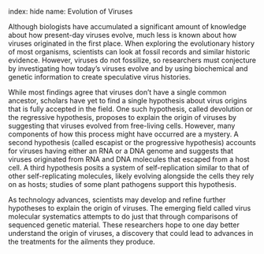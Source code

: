 index: hide
name: Evolution of Viruses

Although biologists have accumulated a significant amount of knowledge about how present-day viruses evolve, much less is known about how viruses originated in the first place. When exploring the evolutionary history of most organisms, scientists can look at fossil records and similar historic evidence. However, viruses do not fossilize, so researchers must conjecture by investigating how today’s viruses evolve and by using biochemical and genetic information to create speculative virus histories.

While most findings agree that viruses don’t have a single common ancestor, scholars have yet to find a single hypothesis about virus origins that is fully accepted in the field. One such hypothesis, called devolution or the regressive hypothesis, proposes to explain the origin of viruses by suggesting that viruses evolved from free-living cells. However, many components of how this process might have occurred are a mystery. A second hypothesis (called escapist or the progressive hypothesis) accounts for viruses having either an RNA or a DNA genome and suggests that viruses originated from RNA and DNA molecules that escaped from a host cell. A third hypothesis posits a system of self-replication similar to that of other self-replicating molecules, likely evolving alongside the cells they rely on as hosts; studies of some plant pathogens support this hypothesis.

As technology advances, scientists may develop and refine further hypotheses to explain the origin of viruses. The emerging field called virus molecular systematics attempts to do just that through comparisons of sequenced genetic material. These researchers hope to one day better understand the origin of viruses, a discovery that could lead to advances in the treatments for the ailments they produce.
